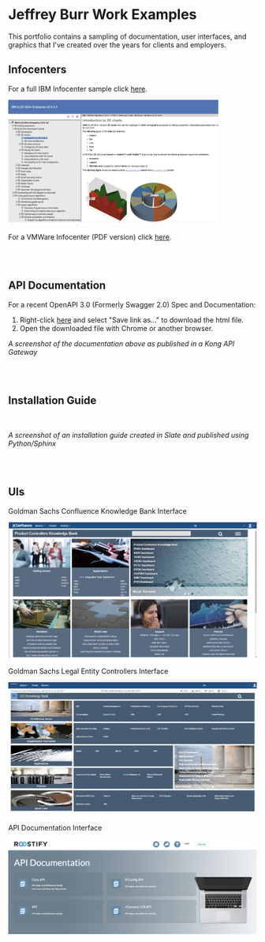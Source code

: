 # Jeffrey Burr Work Examples

This portfolio contains a sampling of documentation, user interfaces, and graphics that I've created over the years for clients and employers.

## Infocenters


For a full IBM Infocenter sample click [here](http://jeffreyburr.org/IBM/Elixir_Only/en-US/Content/Visualization/Documentation/Flex/Elixir_Enterprise/_pubskel/).

 <img src="https://raw.githubusercontent.com/jeofree/samples/master/ui-and-graphics/elixir-image.png" alt="" width="426">


For a VMWare Infocenter (PDF version) click [here](https://github.com/jeofree/samples/blob/master/vfabric-gemfire-ug-6.6.4.pdf).

<br/><br/>

## API Documentation

For a recent OpenAPI 3.0 (Formerly Swagger 2.0) Spec and Documentation:

1. Right-click [here](roostify-core-api.html) and select "Save link as..." to download the html file.
2. Open the downloaded file with Chrome or another browser.


 
 _A screenshot of the documentation above as published in a Kong API Gateway_

<br/><br/>
## Installation Guide
 <img src="ui-and-graphics/sphinx_slate_sample.png" alt="" width="626">

_A screenshot of an installation guide created in Slate and published using Python/Sphinx_

<br/><br/>
## UIs
Goldman Sachs Confluence Knowledge Bank Interface

 <img src="ui-and-graphics/Product_Controllers_Knowledge_Bank.JPG" alt="" width="626">

Goldman Sachs Legal Entity Controllers Interface

<img src="ui-and-graphics/Legal_Entity_Controllers_Knowledge_Bank.JPG" alt="" width="626">


API Documentation Interface

<img src="ui-and-graphics/api-splash-search.png" alt="" width="626">

